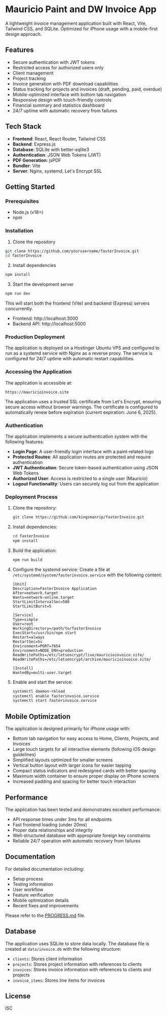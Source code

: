 # Mauricio Paint and DW Invoice App

A lightweight invoice management application built with React, Vite, Tailwind CSS, and SQLite. Optimized for iPhone usage with a mobile-first design approach.

## Features

- Secure authentication with JWT tokens
- Restricted access for authorized users only
- Client management
- Project tracking
- Invoice generation with PDF download capabilities
- Status tracking for projects and invoices (draft, pending, paid, overdue)
- Mobile-optimized interface with bottom tab navigation
- Responsive design with touch-friendly controls
- Financial summary and statistics dashboard
- 24/7 uptime with automatic recovery from failures

## Tech Stack

- **Frontend**: React, React Router, Tailwind CSS
- **Backend**: Express.js
- **Database**: SQLite with better-sqlite3
- **Authentication**: JSON Web Tokens (JWT)
- **PDF Generation**: jsPDF
- **Bundler**: Vite
- **Server**: Nginx, systemd, Let's Encrypt SSL

## Getting Started

### Prerequisites

- Node.js (v18+)
- npm

### Installation

1. Clone the repository
```bash
git clone https://github.com/yourusername/fasterInvoice.git
cd fasterInvoice
```

2. Install dependencies
```bash
npm install
```

3. Start the development server
```bash
npm run dev
```

This will start both the frontend (Vite) and backend (Express) servers concurrently.

- Frontend: http://localhost:3000
- Backend API: http://localhost:5000

### Production Deployment

The application is deployed on a Hostinger Ubuntu VPS and configured to run as a systemd service with Nginx as a reverse proxy. The service is configured for 24/7 uptime with automatic restart capabilities.

### Accessing the Application

The application is accessible at:

```
https://mauricioinvoice.site
```

The application uses a trusted SSL certificate from Let's Encrypt, ensuring secure access without browser warnings. The certificate is configured to automatically renew before expiration (current expiration: June 6, 2025).

### Authentication

The application implements a secure authentication system with the following features:

- **Login Page**: A user-friendly login interface with a paint-related logo
- **Protected Routes**: All application routes are protected and require authentication
- **JWT Authentication**: Secure token-based authentication using JSON Web Tokens
- **Authorized User**: Access is restricted to a single user (Mauricio)
- **Logout Functionality**: Users can securely log out from the application

### Deployment Process

1. Clone the repository:
   ```bash
   git clone https://github.com/kingsmanrip/fasterInvoice.git
   ```

2. Install dependencies:
   ```bash
   cd fasterInvoice
   npm install
   ```

3. Build the application:
   ```bash
   npm run build
   ```

4. Configure the systemd service:
   Create a file at `/etc/systemd/system/fasterinvoice.service` with the following content:
   ```
   [Unit]
   Description=FasterInvoice Application
   After=network.target
   Wants=network-online.target
   StartLimitIntervalSec=500
   StartLimitBurst=5

   [Service]
   Type=simple
   User=root
   WorkingDirectory=/path/to/fasterInvoice
   ExecStart=/usr/bin/npm start
   Restart=always
   RestartSec=5s
   Environment=PORT=7654
   Environment=NODE_ENV=production
   ReadWritePaths=/etc/letsencrypt/live/mauricioinvoice.site/
   ReadWritePaths=/etc/letsencrypt/archive/mauricioinvoice.site/

   [Install]
   WantedBy=multi-user.target
   ```

5. Enable and start the service:
   ```bash
   systemctl daemon-reload
   systemctl enable fasterinvoice.service
   systemctl start fasterinvoice.service
   ```

## Mobile Optimization

The application is designed primarily for iPhone usage with:

- Bottom tab navigation for easy access to Home, Clients, Projects, and Invoices
- Large touch targets for all interactive elements (following iOS design guidelines)
- Simplified layouts optimized for smaller screens
- Vertical button layout with larger icons for easier tapping
- Compact status indicators and redesigned cards with better spacing
- Maximum width container to ensure proper display on iPhone screens
- Increased padding and spacing for better touch interaction

## Performance

The application has been tested and demonstrates excellent performance:

- API response times under 3ms for all endpoints
- Fast frontend loading (under 20ms)
- Proper data relationships and integrity
- Well-structured database with appropriate foreign key constraints
- Reliable 24/7 operation with automatic recovery from failures

## Documentation

For detailed documentation including:
- Setup process
- Testing information
- User workflow
- Feature verification
- Mobile optimization details
- Recent fixes and improvements

Please refer to the [PROGRESS.md](./PROGRESS.md) file.

## Database

The application uses SQLite to store data locally. The database file is created at `data/invoice.db` with the following structure:

- `clients`: Stores client information
- `projects`: Stores project information with references to clients
- `invoices`: Stores invoice information with references to clients and projects
- `invoice_items`: Stores line items for invoices

## License

ISC